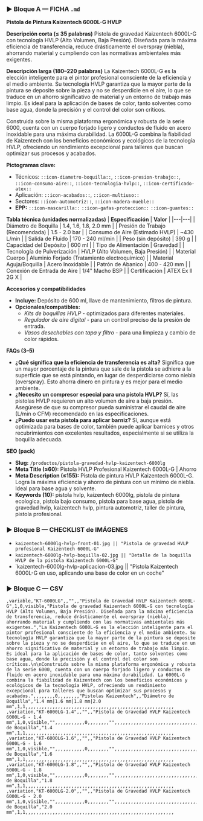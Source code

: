 ### ▶ Bloque A — FICHA `.md`
**Pistola de Pintura Kaizentech 6000L-G HVLP**

**Descripción corta (≤ 35 palabras)**
Pistola de gravedad Kaizentech 6000L-G con tecnología HVLP (Alto Volumen, Baja Presión). Diseñada para la máxima eficiencia de transferencia, reduce drásticamente el overspray (niebla), ahorrando material y cumpliendo con las normativas ambientales más exigentes.

**Descripción larga (180–220 palabras)**
La Kaizentech 6000L-G es la elección inteligente para el pintor profesional consciente de la eficiencia y el medio ambiente. Su tecnología HVLP garantiza que la mayor parte de la pintura se deposite sobre la pieza y no se desperdicie en el aire, lo que se traduce en un ahorro significativo de material y un entorno de trabajo más limpio. Es ideal para la aplicación de bases de color, tanto solventes como base agua, donde la precisión y el control del color son críticos.

Construida sobre la misma plataforma ergonómica y robusta de la serie 6000, cuenta con un cuerpo forjado ligero y conductos de fluido en acero inoxidable para una máxima durabilidad. La 6000L-G combina la fiabilidad de Kaizentech con los beneficios económicos y ecológicos de la tecnología HVLP, ofreciendo un rendimiento excepcional para talleres que buscan optimizar sus procesos y acabados.

**Pictogramas clave:**
- Técnicos: `::icon-diametro-boquilla::`, `::icon-presion-trabajo::`, `::icon-consumo-aire::`, `::icon-tecnologia-hvlp::`, `::icon-certificado-atex::`
- Aplicación: `::icon-acabados::`, `::icon-multiuso::`
- Sectores: `::icon-automotriz::`, `::icon-madera-mueble::`
- **EPP:** `::icon-mascarilla::` `::icon-gafas-proteccion::` `::icon-guantes::`

**Tabla técnica (unidades normalizadas)**
| **Especificación** | **Valor** |
|---|---|
| Diámetro de Boquilla | 1.4, 1.6, 1.8, 2.0 mm |
| Presión de Trabajo (Recomendada) | 1.5 - 2.0 bar |
| Consumo de Aire (Estimado HVLP) | ~430 L/min |
| Salida de Fluido | 170 - 240 ml/min |
| Peso (sin depósito) | 390 g |
| Capacidad del Depósito | 600 ml |
| Tipo de Alimentación | Gravedad |
| Tecnología de Pulverización | HVLP (Alto Volumen, Baja Presión) |
| Material Cuerpo | Aluminio Forjado (Tratamiento electroquímico) |
| Material Aguja/Boquilla | Acero Inoxidable |
| Patrón de Abanico | 400 - 420 mm |
| Conexión de Entrada de Aire | 1/4" Macho BSP |
| Certificación | ATEX Ex II 2G X |

**Accesorios y compatibilidades**
- **Incluye:** Depósito de 600 ml, llave de mantenimiento, filtros de pintura.
- **Opcionales/compatibles:**
  - *Kits de boquillas HVLP* - optimizados para diferentes materiales.
  - *Regulador de aire digital* - para un control preciso de la presión de entrada.
  - *Vasos desechables con tapa y filtro* - para una limpieza y cambio de color rápidos.

**FAQs (3–5)**
- **¿Qué significa que la eficiencia de transferencia es alta?** Significa que un mayor porcentaje de la pintura que sale de la pistola se adhiere a la superficie que se está pintando, en lugar de desperdiciarse como niebla (overspray). Esto ahorra dinero en pintura y es mejor para el medio ambiente.
- **¿Necesito un compresor especial para una pistola HVLP?** Sí, las pistolas HVLP requieren un alto volumen de aire a baja presión. Asegúrese de que su compresor pueda suministrar el caudal de aire (L/min o CFM) recomendado en las especificaciones.
- **¿Puedo usar esta pistola para aplicar barniz?** Sí, aunque está optimizada para bases de color, también puede aplicar barnices y otros recubrimientos con excelentes resultados, especialmente si se utiliza la boquilla adecuada.

**SEO (pack)**
- **Slug:** `/productos/pistola-gravedad-hvlp-kaizentech-6000lg`
- **Meta Title (≤60):** Pistola HVLP Profesional Kaizentech 6000L-G | Ahorro
- **Meta Description (≤155):** Pistola de pintura HVLP Kaizentech 6000L-G. Logra la máxima eficiencia y ahorro de pintura con un mínimo de niebla. Ideal para base agua y solvente.
- **Keywords (10):** pistola hvlp, kaizentech 6000lg, pistola de pintura ecologica, pistola bajo consumo, pistola para base agua, pistola de gravedad hvlp, kaizentech hvlp, pintura automotriz, taller de pintura, pistola profesional.

### ▶ Bloque B — CHECKLIST de IMÁGENES
- `kaizentech-6000lg-hvlp-front-01.jpg || "Pistola de gravedad HVLP profesional Kaizentech 6000L-G"`
- `kaizentech-6000lg-hvlp-boquilla-02.jpg || "Detalle de la boquilla HVLP de la pistola Kaizentech 6000L-G"`
- `kaizentech-6000lg-hvlp-aplicacion-03.jpg || "Pistola Kaizentech 6000L-G en uso, aplicando una base de color en un coche"

### ▶ Bloque C — CSV
```csv
,variable,"KT-6000LG",,"",,"Pistola de Gravedad HVLP Kaizentech 6000L-G",1,0,visible,"Pistola de gravedad Kaizentech 6000L-G con tecnología HVLP (Alto Volumen, Baja Presión). Diseñada para la máxima eficiencia de transferencia, reduce drásticamente el overspray (niebla), ahorrando material y cumpliendo con las normativas ambientales más exigentes.","La Kaizentech 6000L-G es la elección inteligente para el pintor profesional consciente de la eficiencia y el medio ambiente. Su tecnología HVLP garantiza que la mayor parte de la pintura se deposite sobre la pieza y no se desperdicie en el aire, lo que se traduce en un ahorro significativo de material y un entorno de trabajo más limpio. Es ideal para la aplicación de bases de color, tanto solventes como base agua, donde la precisión y el control del color son críticos.\n\nConstruida sobre la misma plataforma ergonómica y robusta de la serie 6000, cuenta con un cuerpo forjado ligero y conductos de fluido en acero inoxidable para una máxima durabilidad. La 6000L-G combina la fiabilidad de Kaizentech con los beneficios económicos y ecológicos de la tecnología HVLP, ofreciendo un rendimiento excepcional para talleres que buscan optimizar sus procesos y acabados.",,,,,,,,0,,,,,,,,"Pistolas Kaizentech",,"Diámetro de Boquilla","1.4 mm|1.6 mm|1.8 mm|2.0 mm",1,1,,,,,,,,,,,,,,,,,,,,,,,,,,,,,,,,,,,,,,,,,,,,,,,,,,,,,,,
,variation,"KT-6000LG-1.4",,"",,"Pistola de Gravedad HVLP Kaizentech 6000L-G - 1.4 mm",1,0,visible,"",,,,,,,,,,,0,,,,,,,,"",,,,,,,,,,,,,,,,,,,,,,,,,,,,,,,,,,,,,,,,,,,,,,,,,,"Diámetro de Boquilla","1.4 mm",1,1,,,,,,,,,,,,,,,,,,,,,,,,,,,,,,,,,,,,,,,,,,,,,,,,,,,,,,,
,variation,"KT-6000LG-1.6",,"",,"Pistola de Gravedad HVLP Kaizentech 6000L-G - 1.6 mm",1,0,visible,"",,,,,,,,,,,0,,,,,,,,"",,,,,,,,,,,,,,,,,,,,,,,,,,,,,,,,,,,,,,,,,,,,,,,,,,"Diámetro de Boquilla","1.6 mm",1,1,,,,,,,,,,,,,,,,,,,,,,,,,,,,,,,,,,,,,,,,,,,,,,,,,,,,,,,
,variation,"KT-6000LG-1.8",,"",,"Pistola de Gravedad HVLP Kaizentech 6000L-G - 1.8 mm",1,0,visible,"",,,,,,,,,,,0,,,,,,,,"",,,,,,,,,,,,,,,,,,,,,,,,,,,,,,,,,,,,,,,,,,,,,,,,,,"Diámetro de Boquilla","1.8 mm",1,1,,,,,,,,,,,,,,,,,,,,,,,,,,,,,,,,,,,,,,,,,,,,,,,,,,,,,,,
,variation,"KT-6000LG-2.0",,"",,"Pistola de Gravedad HVLP Kaizentech 6000L-G - 2.0 mm",1,0,visible,"",,,,,,,,,,,0,,,,,,,,"",,,,,,,,,,,,,,,,,,,,,,,,,,,,,,,,,,,,,,,,,,,,,,,,,,"Diámetro de Boquilla","2.0 mm",1,1,,,,,,,,,,,,,,,,,,,,,,,,,,,,,,,,,,,,,,,,,,,,,,,,,,,,,,,
```